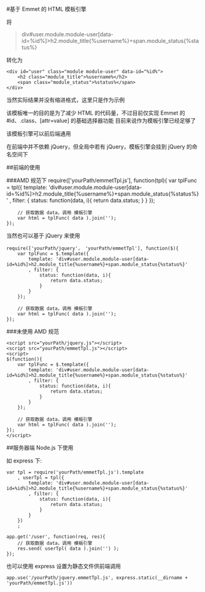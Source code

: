 #基于 Emmet 的 HTML 模板引擎

将

>  	div#user.module.module-user[data-id=%id%]>h2.module_title{%username%}+span.module_status{%status%}

转化为

	<div id="user" class="module module-user" data-id="%id%">
		<h2 class="module_title">%username%</h2>
		<span class="module_status">%status%</span>
	</div>

当然实际结果并没有缩进格式，这里只是作为示例

该模板唯一的目的是为了减少 HTML 的代码量，不过目前仅实现 Emmet 的 #id、.class、[attr=value] 的基础选择器功能
目前来说作为模板引擎已经足够了

该模板引擎可以前后端通用

在前端中并不依赖 jQuery，但全局中若有 jQuery，模板引擎会挂到 jQuery 的命名空间下

##前端的使用

###AMD 规范下
	require(['yourPath/emmetTpl.js'], function(tpl){
		var tplFunc = tpl({
			template: 'div#user.module.module-user[data-id=%id%]>h2.module_title{%username%}+span.module_status{%status%}'
			, filter: {
				status: function(data, i){
					return data.status;
				}
			}
		});

		// 获取数据 data，调用 模板引擎
		var html = tplFunc( data ).join('');
	});

当然也可以基于 jQuery 来使用

	require(['yourPath/jquery'， 'yourPath/emmetTpl'], function($){
        var tplFunc = $.template({
            template: 'div#user.module.module-user[data-id=%id%]>h2.module_title{%username%}+span.module_status{%status%}'
            , filter: {
                status: function(data, i){
                    return data.status;
                }
            }
        });

        // 获取数据 data，调用 模板引擎
        var html = tplFunc( data ).join('');
    });

###未使用 AMD 规范

	<script src="yourPath/jquery.js"></script>
	<script src="yourPath/emmetTpl.js"></script>
	<script>
	$(function(){
		var tplFunc = $.template({
			template: 'div#user.module.module-user[data-id=%id%]>h2.module_title{%username%}+span.module_status{%status%}'
            , filter: {
                status: function(data, i){
                    return data.status;
                }
            }
		});

		// 获取数据 data，调用 模板引擎
        var html = tplFunc( data ).join('');
	});
	</script>

##服务器端 Node.js 下使用

如 express 下:

	var tpl = require('yourPath/emmetTpl.js').template
		, userTpl = tpl({
			template: 'div#user.module.module-user[data-id=%id%]>h2.module_title{%username%}+span.module_status{%status%}'
            , filter: {
                status: function(data, i){
                    return data.status;
                }
            }
		})
		;

	app.get('/user', function(req, res){
        // 获取数据 data，调用 模板引擎
        res.send( userTpl( data ).join('') );
	});

也可以使用 express 设置为静态文件供前端调用

	app.use('/yourPath/jquery.emmetTpl.js', express.static(__dirname + 'yourPath/emmetTpl.js'))